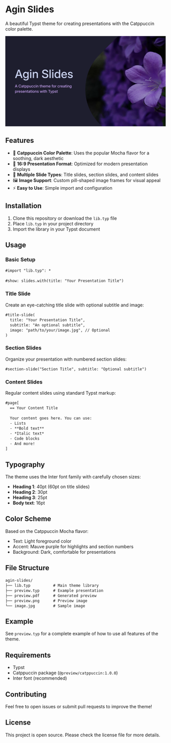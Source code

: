 # Agin Slides

A beautiful Typst theme for creating presentations with the Catppuccin color palette.

![Preview](preview.png)

## Features

- 🎨 **Catppuccin Color Palette**: Uses the popular Mocha flavor for a soothing, dark aesthetic
- 📐 **16:9 Presentation Format**: Optimized for modern presentation displays
- 🎯 **Multiple Slide Types**: Title slides, section slides, and content slides
- 🖼️ **Image Support**: Custom pill-shaped image frames for visual appeal
- ⚡ **Easy to Use**: Simple import and configuration

## Installation

1. Clone this repository or download the `lib.typ` file
2. Place `lib.typ` in your project directory
3. Import the library in your Typst document

## Usage

### Basic Setup

```typst
#import "lib.typ": *

#show: slides.with(title: "Your Presentation Title")
```

### Title Slide

Create an eye-catching title slide with optional subtitle and image:

```typst
#title-slide(
  title: "Your Presentation Title",
  subtitle: "An optional subtitle",
  image: "path/to/your/image.jpg", // Optional
)
```

### Section Slides

Organize your presentation with numbered section slides:

```typst
#section-slide("Section Title", subtitle: "Optional subtitle")
```

### Content Slides

Regular content slides using standard Typst markup:

```typst
#page[
  == Your Content Title

  Your content goes here. You can use:
  - Lists
  - **Bold text**
  - *Italic text*
  - Code blocks
  - And more!
]
```

## Typography

The theme uses the Inter font family with carefully chosen sizes:

- **Heading 1**: 40pt (60pt on title slides)
- **Heading 2**: 30pt
- **Heading 3**: 25pt
- **Body text**: 16pt

## Color Scheme

Based on the Catppuccin Mocha flavor:

- Text: Light foreground color
- Accent: Mauve purple for highlights and section numbers
- Background: Dark, comfortable for presentations

## File Structure

```
agin-slides/
├── lib.typ          # Main theme library
├── preview.typ      # Example presentation
├── preview.pdf      # Generated preview
├── preview.png      # Preview image
└── image.jpg        # Sample image
```

## Example

See `preview.typ` for a complete example of how to use all features of the theme.

## Requirements

- Typst
- Catppuccin package (`@preview/catppuccin:1.0.0`)
- Inter font (recommended)

## Contributing

Feel free to open issues or submit pull requests to improve the theme!

## License

This project is open source. Please check the license file for more details.
